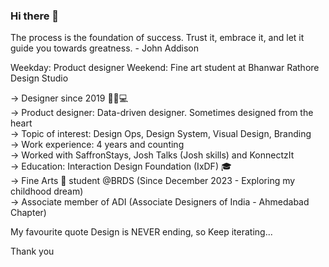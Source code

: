 ### Hi there 👋

<!-- **utsavsheth/utsavsheth** is a ✨ _special_ ✨ repository because its `README.md` (this file) appears on your GitHub profile. -->

The process is the foundation of success. Trust it, embrace it, and let it guide you towards greatness. - John Addison

Weekday: Product designer 
Weekend: Fine art student at Bhanwar Rathore Design Studio

→ Designer since 2019 👨🏻💻 </br>
→ Product designer: Data-driven designer. Sometimes designed from the heart </br>
→ Topic of interest: Design Ops, Design System, Visual Design, Branding </br>
→ Work experience: 4 years and counting </br>
→ Worked with SaffronStays, Josh Talks (Josh skills) and KonnectzIt </br>
→ Education: Interaction Design Foundation (IxDF) 🎓 </br>
→ Fine Arts 🎨 student @BRDS (Since December 2023 - Exploring my childhood dream) </br>
→ Associate member of ADI (Associate Designers of India - Ahmedabad Chapter) </br>

My favourite quote
Design is NEVER ending, so Keep iterating...

Thank you
